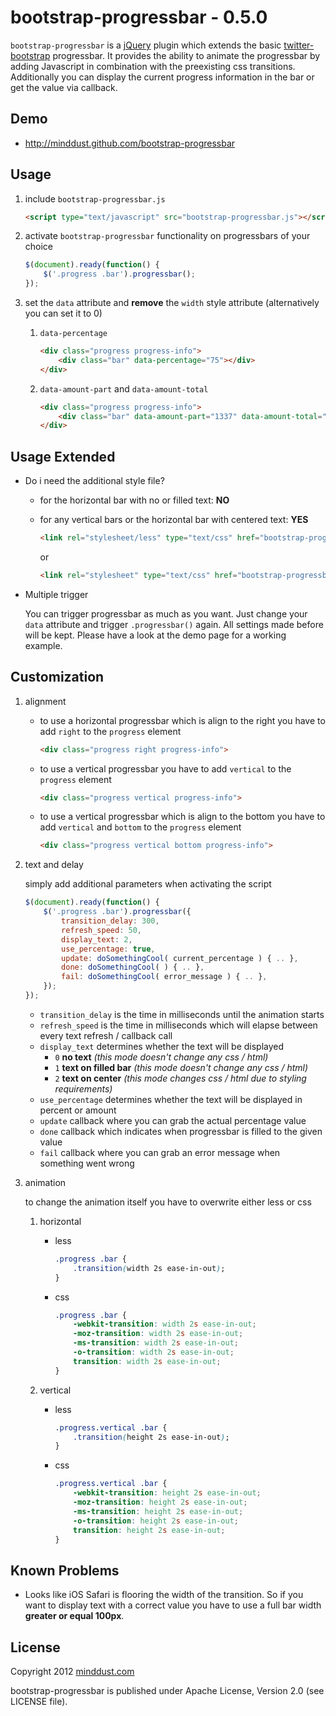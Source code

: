 # bootstrap-progressbar - 0.5.0

`bootstrap-progressbar` is a [jQuery](http://jquery.com) plugin which extends the basic [twitter-bootstrap](http://twitter.github.com/bootstrap) progressbar. It provides the ability to animate the progressbar by adding Javascript in combination with the preexisting css transitions. Additionally you can display the current progress information in the bar or get the value via callback.

## Demo

* http://minddust.github.com/bootstrap-progressbar

## Usage

1. include `bootstrap-progressbar.js`

    ```html
    <script type="text/javascript" src="bootstrap-progressbar.js"></script>
    ```

2. activate `bootstrap-progressbar` functionality on progressbars of your choice

    ```javascript
    $(document).ready(function() {
        $('.progress .bar').progressbar();
    });
    ```

3. set the `data` attribute and __remove__ the `width` style attribute (alternatively you can set it to 0)

    1. `data-percentage`

        ```html
        <div class="progress progress-info">
            <div class="bar" data-percentage="75"></div>
        </div>
        ```

    2. `data-amount-part` and `data-amount-total`

        ```html
        <div class="progress progress-info">
            <div class="bar" data-amount-part="1337" data-amount-total="9000"></div>
        </div>

## Usage Extended

* Do i need the additional style file?

    * for the horizontal bar with no or filled text: __NO__
    * for any vertical bars or the horizontal bar with centered text: __YES__

       ```html
       <link rel="stylesheet/less" type="text/css" href="bootstrap-progressbar.less">
       ```

       or

       ```html
       <link rel="stylesheet" type="text/css" href="bootstrap-progressbar.css">
       ```

* Multiple trigger

    You can trigger progressbar as much as you want. Just change your `data` attribute and trigger `.progressbar()` again. All settings made before will be kept. Please have a look at the demo page for a working example.

## Customization

1. alignment
    * to use a horizontal progressbar which is align to the right you have to add `right` to the `progress` element

       ```html
       <div class="progress right progress-info">
       ```
    * to use a vertical progressbar you have to add `vertical` to the `progress` element

       ```html
       <div class="progress vertical progress-info">
       ```
    * to use a vertical progressbar which is align to the bottom you have to add `vertical` and `bottom` to the `progress` element

       ```html
       <div class="progress vertical bottom progress-info">
       ```

2. text and delay

    simply add additional parameters when activating the script

    ```javascript
    $(document).ready(function() {
        $('.progress .bar').progressbar({
            transition_delay: 300,
            refresh_speed: 50,
            display_text: 2,
            use_percentage: true,
            update: doSomethingCool( current_percentage ) { .. },
            done: doSomethingCool( ) { .. },
            fail: doSomethingCool( error_message ) { .. },
        });
    });
    ```
    * `transition_delay` is the time in milliseconds until the animation starts
    * `refresh_speed` is the time in milliseconds which will elapse between every text refresh / callback call
    * `display_text` determines whether the text will be displayed
        * `0` __no text__ *(this mode doesn't change any css / html)*
        * `1` __text on filled bar__ *(this mode doesn't change any css / html)*
        * `2` __text on center__ *(this mode changes css / html due to styling requirements)*
    * `use_percentage` determines whether the text will be displayed in percent or amount
    * `update` callback where you can grab the actual percentage value
    * `done` callback which indicates when progressbar is filled to the given value
    * `fail` callback where you can grab an error message when something went wrong

3. animation

    to change the animation itself you have to overwrite either less or css

    1. horizontal
        * less

            ```css
            .progress .bar {
                .transition(width 2s ease-in-out);
            }
            ```
        * css

            ```css
            .progress .bar {
                -webkit-transition: width 2s ease-in-out;
                -moz-transition: width 2s ease-in-out;
                -ms-transition: width 2s ease-in-out;
                -o-transition: width 2s ease-in-out;
                transition: width 2s ease-in-out;
            }
            ```

    1. vertical
        * less

            ```css
            .progress.vertical .bar {
                .transition(height 2s ease-in-out);
            }
            ```
        * css

            ```css
            .progress.vertical .bar {
                -webkit-transition: height 2s ease-in-out;
                -moz-transition: height 2s ease-in-out;
                -ms-transition: height 2s ease-in-out;
                -o-transition: height 2s ease-in-out;
                transition: height 2s ease-in-out;
            }
            ```

## Known Problems

* Looks like iOS Safari is flooring the width of the transition. So if you want to display text with a correct value you have to use a full bar width **greater or equal 100px**.

## License

Copyright 2012 [minddust.com](http://www.minddust.com)

bootstrap-progressbar is published under Apache License, Version 2.0 (see LICENSE file).